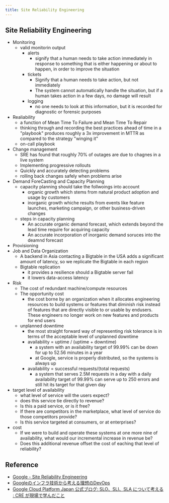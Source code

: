 ```yaml
---
title: Site Reliability Engineering
---
```


## Site Reliability Engineering


* Monitoring
    * valid monitorin output
        * alerts
            * signify that a human needs to take action immediately in response to something that is either happening or about to happen, in order to improve the situation
        * tickets
            * Signify that a human needs to take action, but not immediately
            * The system cannot automatically handle the situation, but if a human takes action in a few days, no damage will result
        * logging
            * no one needs to look at this information, but it is recorded for diagnostic or forensic purposes
* Realiability
    * a function of Mean Time To Failure and Mean Time To Repair
    * thinking through and recording the best practices ahead of time in a "playbook" produces roughly a 3x improvement in MTTR as compared to the strategy "winging it"
    * on-call playbook
* Change management
    * SRE has found that roughly 70% of outages are due to chagnes in a live system
    * Implementing progressive rollouts
    * Quickly and accurately detecting problems
    * rolling back changes safely when problems arise
* Demand ForeCasting and Capacity Planning
    * capacity planning should take the follwoings into account
        * organic growth which stems from natural product adoption and usage by customers
        * inorganic growth whiche results from events like feature launches, marketing campaign, or other business-driven changes
    * steps in capacity planning
        * An accurate organic demand forecast, which extends beyond the lead time require for acquiring capacity
        * An accurate incorporation of inorganic demand soruces into the deamnd forecast
* Provisioning
* Job and Data Organization
    * A backend in Asia contacting a Bigtable in the USA adds a significant amount of latency, so we replicate the Bigtable in each region
    * Bigtable replication
        * it provides a resilience should a Bigtable server fail
        * it lowers data-access latency
* Risk
    * The cost of redundant machine/compute resources
    * The opportunity cost
        * the cost borne by an organization when it allocates engineering resources to build systems or features that diminish risk instead of features that are directly visible to or usable by endusers. These engineers no longer work on new features and products for end users
    * unplanned downtime
        * the most straight forward way of representing risk tolerance is in terms of the acceptable level of unplanned downtime
        * availability = uptime / (uptime + downtime)
            * a system with an availability target of 99.99% can be down for up to 52.56 minutes in a year
            * at Google, service is properly distributed, so the systems is always up
        * availability = successful requests/(total requests)
            * a system that serves 2.5M requests in a day with a daily availability target of 99.99% can serve up to 250 errors and still hit its target for that given day
* target level of availability
    * what level of service will the users expect?
    * does this service tie directly to revenue?
    * Is this a paid service, or is it free?
    * If there are competitors in the marketplace, what level of service do those competitors provide?
    * Is this service targeted at consumers, or at enterprises?
* cost
    * If we were to build and operate these systems at one more nine of availability, what would our incremental increase in revenue be?
    * Does this additional revenue offset the cost of eaching that level of reliability?



## Reference
* [Google - Site Reliability Engineering](https://landing.google.com/sre/book/chapters/software-engineering-in-sre.html)
* [Googleのインフラ技術から考える理想のDevOps](https://www.slideshare.net/enakai/googledevops)
* [Google Cloud Platform Japan 公式ブログ: SLO、SLI、SLA について考える : CRE が現場で学んだこと](https://cloudplatform-jp.googleblog.com/2017/02/availability-part-deux-CRE-life-lessons.html)
